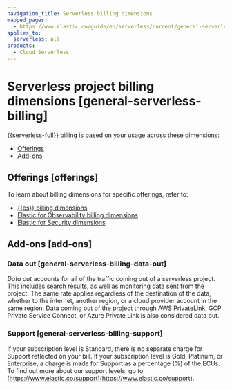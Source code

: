 ```yaml
---
navigation_title: Serverless billing dimensions
mapped_pages:
  - https://www.elastic.co/guide/en/serverless/current/general-serverless-billing.html
applies_to:
  serverless: all
products:
  - Cloud Serverless
---
```


# Serverless project billing dimensions [general-serverless-billing]

{{serverless-full}} billing is based on your usage across these dimensions:

* [Offerings](#offerings)
* [Add-ons](#add-ons)


## Offerings [offerings] 

To learn about billing dimensions for specific offerings, refer to:

* [{{es}} billing dimensions](elasticsearch-billing-dimensions.md)
* [Elastic for Observability billing dimensions](elastic-observability-billing-dimensions.md)
* [Elastic for Security dimensions](security-billing-dimensions.md)


## Add-ons [add-ons] 


### Data out [general-serverless-billing-data-out] 

*Data out* accounts for all of the traffic coming out of a serverless project. This includes search results, as well as monitoring data sent from the project. The same rate applies regardless of the destination of the data, whether to the internet, another region, or a cloud provider account in the same region. Data coming out of the project through AWS PrivateLink, GCP Private Service Connect, or Azure Private Link is also considered data out.


### Support [general-serverless-billing-support] 

If your subscription level is Standard, there is no separate charge for Support reflected on your bill. If your subscription level is Gold, Platinum, or Enterprise, a charge is made for Support as a percentage (%) of the ECUs. To find out more about our support levels, go to [https://www.elastic.co/support](https://www.elastic.co/support).

